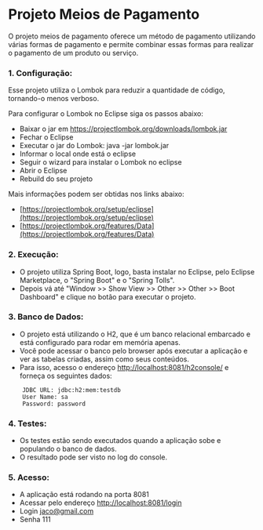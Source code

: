 # Projeto Meios de Pagamento

O projeto meios de pagamento oferece um método de pagamento utilizando várias formas de pagamento e permite combinar essas formas para realizar o pagamento de um produto ou serviço.

### 1. Configuração:

Esse projeto utiliza o Lombok para reduzir a quantidade de código, tornando-o menos verboso.

Para configurar o Lombok no Eclipse siga os passos abaixo:

* Baixar o jar em https://projectlombok.org/downloads/lombok.jar
* Fechar o Eclipse
* Executar o jar do Lombok: java -jar lombok.jar
* Informar o local onde está o eclipse
* Seguir o wizard para instalar o Lombok no eclipse
* Abrir o Eclipse
* Rebuild do seu projeto

Mais informações podem ser obtidas nos links abaixo:

* [https://projectlombok.org/setup/eclipse](https://projectlombok.org/setup/eclipse)
* [https://projectlombok.org/features/Data](https://projectlombok.org/features/Data)

### 2. Execução:

* O projeto utiliza Spring Boot, logo, basta instalar no Eclipse, pelo Eclipse Marketplace, o "Spring Boot" e o "Spring Tolls".
* Depois vá até "Window >> Show View >> Other >> Other >> Boot Dashboard" e clique no botão para executar o projeto.

### 3. Banco de Dados:

* O projeto está utilizando o H2, que é um banco relacional embarcado e está configurado para rodar em memória apenas.
* Você pode acessar o banco pelo browser após executar a aplicação e ver as tabelas criadas, assim como seus conteúdos.
* Para isso, acesso o endereço [http://localhost:8081/h2console/](http://localhost:8081/h2console/) e forneça os seguintes dados:

```
	JDBC URL: jdbc:h2:mem:testdb
	User Name: sa
	Password: password
```

### 4. Testes:

* Os testes estão sendo executados quando a aplicação sobe e populando o banco de dados.
* O resultado pode ser visto no log do console.


### 5. Acesso:

* A aplicação está rodando na porta 8081
* Acessar pelo endereço [http://localhost:8081/login](http://localhost:8081/login)
* Login jaco@gmail.com
* Senha 111

